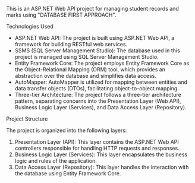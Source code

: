 This is an ASP.NET Web API project for managing student records and marks using "DATABASE FIRST APPROACH".


Technologies Used

- ASP.NET Web API: The project is built using ASP.NET Web API, a framework for building RESTful web services.
- SSMS (SQL Server Management Studio): The database used in this project is managed using SQL Server Management Studio.
- Entity Framework Core: The project employs Entity Framework Core as the Object-Relational Mapping (ORM) tool, which provides an abstraction over the database and simplifies data access.
- AutoMapper: AutoMapper is utilized for mapping between entities and data transfer objects (DTOs), facilitating object-to-object mapping.
- Three-tier Architecture: The project follows a three-tier architecture pattern, separating concerns into the Presentation Layer (Web API), Business Logic Layer (Services), and Data Access Layer (Repository).

Project Structure

The project is organized into the following layers:

1. Presentation Layer (API): This layer contains the ASP.NET Web API controllers responsible for handling HTTP requests and responses.
2. Business Logic Layer (Services): This layer encapsulates the business logic and rules of the application.
3. Data Access Layer (Repository): This layer handles the interaction with the database using Entity Framework Core.
